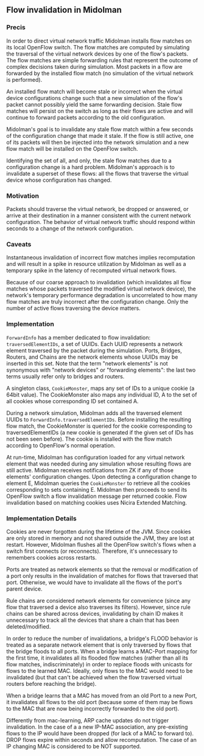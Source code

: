 ## Flow invalidation in Midolman

### Precis

In order to direct virtual network traffic Midolman installs flow matches on
its local OpenFlow switch. The flow matches are computed by simulating the
traversal of the virtual network devices by one of the flow's packets. The flow
matches are simple forwarding rules that represent the outcome of complex
decisions taken during simulation. Most packets in a flow are forwarded by the
installed flow match (no simulation of the virtual network is performed).

An installed flow match will become stale or incorrect when the virtual device
configurations change such that a new simulation of the flow's packet cannot
possibly yield the same forwarding decision. Stale flow matches will persist
on the switch as long as their flows are active and will continue to forward
packets according to the old configuration.

Midolman's goal is to invalidate any stale flow match within a few seconds of
the configuration change that made it stale. If the flow is still active, one
of its packets will then be injected into the network simulation and a new flow
match will be installed on the OpenFlow switch.

Identifying the set of all, and only, the stale flow matches due to a
configuration change is a hard problem. Midolman's approach is to invalidate a
superset of these flows: all the flows that traverse the virtual device
whose configuration has changed.

### Motivation

Packets should traverse the virtual network, be dropped or answered, or arrive
at their destination in a manner consistent with the current network
configuration. The behavior of virtual network traffic should respond within
seconds to a change of the network configuration.

### Caveats

Instantaneous invalidation of incorrect flow matches implies recomputation and
will result in a spike in resource utilization by Midolman as well as a
temporary spike in the latency of recomputed virtual network flows.

Because of our coarse approach to invalidation (which invalidates all flow
matches whose packets traversed the modified virtual network device), the
network's temporary performance degradation is uncorrelated to how many flow
matches are truly incorrect after the configuration change. Only the number of
active flows traversing the device matters.

### Implementation

`ForwardInfo` has a member dedicated to flow invalidation:
`traversedElementIDs`, a set of UUIDs. Each UUID represents a network element
traversed by the packet during the simulation. Ports, Bridges, Routers, and
Chains are the network elements whose UUIDs may be inserted in this set. Note
that the term "network elements" is not synonymous with "network devices" or
"forwarding elements": the last two terms usually refer only to bridges and
routers.

A singleton class, `CookieMonster`, maps any set of IDs to a unique cookie
(a 64bit value). The CookieMonster also maps any individual ID, A to the set of
all cookies whose corresponding ID set contained A.

During a network simulation, Midolman adds all the traversed element UUIDs to
`ForwardInfo.traversedElementIDs`. Before installing the resulting flow match,
the CookieMonster is queried for the cookie corresponding to
traversedElementIDs (a new cookie is generated if the given set of IDs has not
been seen before). The cookie is installed with the flow match according to
OpenFlow's normal operation.

At run-time, Midolman has configuration loaded for any virtual network element
that was needed during any simulation whose resulting flows are still active.
Midolman receives notifications from ZK if any of those elements' configuration
changes. Upon detecting a configuration change to element E, Midolman queries
the `CookieMonster` to retrieve all the cookies corresponding to sets
containing E. Midolman then proceeds to send its OpenFlow switch a flow
invalidation message per returned cookie. Flow invalidation based on matching
cookies uses Nicira Extended Matching.

### Implementation Details

Cookies are never forgotten during the lifetime of the JVM. Since cookies are
only stored in memory and not shared outside the JVM, they are lost at restart.
However, Midolman flushes all the OpenFlow switch's flows when a switch first
connects (or reconnects). Therefore, it's unnecessary to remembers cookies
across restarts.

Ports are treated as network elements so that the removal or modification
of a port only results in the invalidation of matches for flows that traversed
that port. Otherwise, we would have to invalidate all the flows of the port's
parent device.

Rule chains are considered network elements for convenience (since any flow that
traversed a device also traverses its filters). However, since rule chains can
be shared across devices, invalidating by chain ID makes it unnecessary to track
all the devices that share a chain that has been deleted/modified.

In order to reduce the number of invalidations, a bridge's FLOOD behavior is
treated as a separate network element that is only traversed by flows that the
bridge floods to all ports. When a bridge learns a MAC-Port mapping for the
first time, it invalidates all its flooded flow matches (rather than all
its flow matches, indiscriminately) in order to replace floods with unicasts
for flows to the learned MAC. Ideally, only flows to the MAC would need to be
invalidated (but that can't be achieved when the flow traversed virtual routers
before reaching the bridge).

When a bridge learns that a MAC has moved from an old Port to a new Port, it
invalidates all flows to the old port (because some of them may be flows to the
MAC that are now being incorrectly forwarded to the old port).

Differently from mac-learning, ARP cache updates do not trigger invalidation.
In the case of a a new IP-MAC association, any pre-existing flows to the IP
would have been dropped (for lack of a MAC to forward to). DROP flows expire
within seconds and allow recomputation. The case of an IP changing MAC is
considered to be NOT supported.
